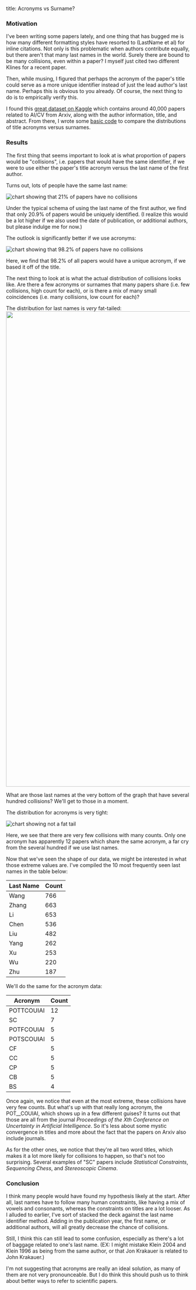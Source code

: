 title: Acronyms vs Surname?

### Motivation

I've been writing some papers lately, and one thing that has bugged me is how many different formatting styles have resorted to (LastName et al) for inline citations. Not only is this problematic when authors contribute equally, but there aren't that many last names in the world. Surely there are bound to be many collisions, even within a paper? I myself just cited two different Klines for a recent paper.

Then, while musing, I figured that perhaps the acronym of the paper's title could serve as a more unique identifier instead of just the lead author's last name. Perhaps this is obvious to you already. Of course, the next thing to do is to empirically verify this.

I found this [great dataset on Kaggle](https://www.kaggle.com/neelshah18/arxivdataset) which contains around 40,000 papers related to AI/CV from Arxiv, along with the author information, title, and abstract. From there, I wrote some [basic code](https://github.com/owenshen24/Acronym-vs-Surname) to compare the distributions of title acronyms versus surnames.

### Results

The first thing that seems important to look at is what proportion of papers would be "collisions", i.e. papers that would have the same identifier, if we were to use either the paper's title acronym versus the last name of the first author.

Turns out, lots of people have the same last name:

![chart showing that 21% of papers have no collisions](/images/pie-chart-surname.png)

Under the typical schema of using the last name of the first author, we find that only 20.9% of papers would be uniquely identified. (I realize this would be a lot higher if we also used the date of publication, or additional authors, but please indulge me for now.)

The outlook is significantly better if we use acronyms:

![chart showing that 98.2% of papers have no collisions](/images/pie-chart-title.png)

Here, we find that 98.2% of all papers would have a unique acronym, if we based it off of the title.

The next thing to look at is what the actual distribution of collisions looks like. Are there a few acronyms or surnames that many papers share (i.e. few collisions, high count for each), or is there a mix of many small coincidences (i.e. many collisions, low count for each)?

The distribution for last names is *very* fat-tailed:<style>.no-max {max-height: unset; padding: 0rem;}</style>
<img src="/images/distr-surname.png" class="no-max" height="1300">

What are those last names at the very bottom of the graph that have several hundred collisions? We'll get to those in a moment.

The distribution for acronyms is very tight:

![chart showing not a fat tail](/images/distr-title.png)

Here, we see that there are very few collisions with many counts. Only one acronym has apparently 12 papers which share the same acronym, a far cry from the several hundred if we use last names.

Now that we've seen the shape of our data, we might be interested in what those extreme values are. I've compiled the 10 most frequently seen last names in the table below:

<table>
<thead>
<tr>
<th>Last Name</th>
<th>Count</th>
</tr>
</thead>
<tbody>
<tr>
<td>Wang</td>
<td>766</td>
</tr>
<tr>
<td>Zhang</td>
<td>663</td>
</tr>
<tr>
<td>Li</td>
<td>653</td>
</tr>
<tr>
<td>Chen</td>
<td>536</td>
</tr>
<tr>
<td>Liu</td>
<td>482</td>
</tr>
<tr>
<td>Yang</td>
<td>262</td>
</tr>
<tr>
<td>Xu</td>
<td>253</td>
</tr>
<tr>
<td>Wu</td>
<td>220</td>
</tr>
<tr>
<td>Zhu</td>
<td>187</td>
</tr>
</tbody>
</table>


We'll do the same for the acronym data:

<table>
<thead>
<tr>
<th>Acronym</th>
<th>Count</th>
</tr>
</thead>
<tbody>
<tr>
<td>POTTCOUIAI</td>
<td>12</td>
</tr>
<tr>
<td>SC</td>
<td>7</td>
</tr>
<tr>
<td>POTFCOUIAI</td>
<td>5</td>
</tr>
<tr>
<td>POTSCOUIAI</td>
<td>5</td>
</tr>
<tr>
<td>CF</td>
<td>5</td>
</tr>
<tr>
<td>CC</td>
<td>5</td>
</tr>
<tr>
<td>CP</td>
<td>5</td>
</tr>
<tr>
<td>CB</td>
<td>5</td>
</tr>
<tr>
<td>BS</td>
<td>4</td>
</tr>
</tbody>
</table>


Once again, we notice that even at the most extreme, these collisions have very few counts. But what's up with that really long acronym, the POT__COUIAI, which shows up in a few different guises? It turns out that those are all from the journal *Proceedings of the Xth Conference on Uncertainty in Artificial
  Intelligence*. So it's less about some mystic convergence in titles and more about the fact that the papers on Arxiv also include journals.

As for the other ones, we notice that they're all two word titles, which makes it a lot more likely for collisions to happen, so that's not too surprising. Several examples of "SC" papers include *Statistical Constraints*, *Sequencing Chess*, and *Stereoscopic Cinema*.

### Conclusion

I think many people would have found my hypothesis likely at the start. After all, last names have to follow many human constraints, like having a mix of vowels and consonants, whereas the constraints on titles are a lot looser. As I alluded to earlier, I've sort of stacked the deck against the last name identifier method. Adding in the publication year, the first name, or additional authors, will all greatly decrease the chance of collisions.

Still, I think this can still lead to some confusion, especially as there's a lot of baggage related to one's last name. (EX: I might mistake Klein 2004 and Klein 1996 as being from the same author, or that Jon Krakauer is related to John Krakauer.)

I'm not suggesting that acronyms are really an ideal solution, as many of them are not very pronounceable. But I do think this should push us to think about better ways to refer to scientific papers.
